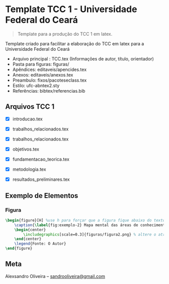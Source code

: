 # Template TCC 1 - Universidade Federal do Ceará
> Template para a produção do TCC 1 em latex.

Template criado para facilitar a elaboração do TCC em latex para a Universidade Federal do Ceará

* Arquivo principal : TCC.tex (Informações de autor, título, orientador)
* Pasta para figuras: figuras/
* Apêndices: editaveis/apencides.tex
* Anexos: editaveis/anexos.tex
* Preambulo: fixos/pacoteseclass.tex
* Estilo: ufc-abntex2.sty
* Referências: bibtex/referencias.bib

## Arquivos TCC 1

- [x] introducao.tex
- [x] trabalhos_relacionados.tex
- [x] trabalhos_relacionados.tex
- [x] objetivos.tex
- [x] fundamentacao_teorica.tex
- [x] metodologia.tex
- [x] resultados_preliminares.tex


## Exemplo de Elementos

### Figura
```tex
\begin{figure}[H] %use h para forçar que a figura fique abaixo do texto
	\caption{\label{fig:exemplo-2} Mapa mental das áreas de conhecimento}
	\begin{center}
	    \includegraphics[scale=0.3]{figuras/figura2.png} % altere o atributo scale para o tamanho da figura
	\end{center}
	\legend{Fonte: O Autor}
\end{figure}

```

## Meta

Alexsandro Oliveira – sandrooliveira@gmail.com 

